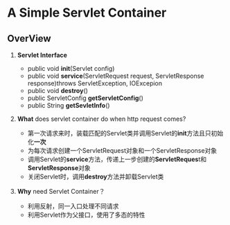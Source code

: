 # A Simple Servlet Container #

## OverView ##

1. **Servlet Interface**

	- public void **init**(Servlet config)
	- public void **service**(ServletRequest request, ServletResponse response)throws ServletException, IOExcepion
	- public void **destroy**()
	- public ServletConfig **getServletConfig**()
	- public String **getSevletInfo**()
2.  **What** does servlet container do when http request comes?

	- 第一次请求来时，装载匹配的Servlet类并调用Servlet的**init**方法且只初始化**一次**
	- 为每次请求创建一个ServletRequest对象和一个ServletResponse对象
	- 调用Servlet的**service**方法，传递上一步创建的**ServletReques**t和**ServletResponse**对象
	- 关闭Servlet时，调用**destroy**方法并卸载Servlet类

3. **Why** need Servlet Container？
	- 利用反射，同一入口处理不同请求 
	- 利用Servlet作为父接口，使用了多态的特性
 
